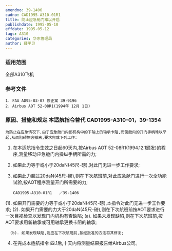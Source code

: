 ```yaml
---
amendno: 39-1406
cadno: CAD1995-A310-01R1
title: 防止应急舱门难以开启
publishdate: 1995-05-10
effdate: 1995-05-12
tags: A310
categories: 华东管理局
author: 薛平贝
---
```


### 适用范围 
全部A310飞机

<!--more-->
### 参考文件
    1. FAA AD95-03-07 修正案 39-9196 
    2. Airbus AOT 52-08R1(1994年 12月 1日) 

### 原因、措施和规定 本适航指令替代 CAD1995-A310-01，39-1354 
    为防止在应急情况下,由于应急舱门内部机构中的下轴上的轴承卡阻,而使舱内的开门手柄难以举起,从而阻碍旅客撤离,要求完成下列工作: 
1. 在本适航指令生效之日起60天内,按Airbus AOT 52-08R1(1994.12.1颁发)的程序,测量移动应急舱门内操纵手柄所需的力; 
2. 如果此力等于或小于20daN(45尺-磅),对此门无进一步工作要求; 
3. 如果此力超过20daN(45尺-磅),则在下次航班前,对此应急舱门进行一次全功能试验,按AOT程序测量开门所需要的力; 

       CAD1995-A310-01R1   ／39-1406 
(1).
 如果开门需要的力等于或小于20daN(45尺-磅),本指令对此门无进一步工作要求; 
(2).
 如果开门需要的力大于20daN(45尺-磅),则在下次航班前按AOT要求进行一次目视检查以发现门内机构有否缺陷; (a). 如果未发现缺陷,则在下次航班前,按AOT要求用新轴承或可用轴承更换卡阻的轴承; 

      (b). 如果发现缺陷,则应在下次航班前,按经批准的方法将其修复; 
4. 在完成本适航指令
四.1后,十天内将测量结果报告给Airbus公司。
